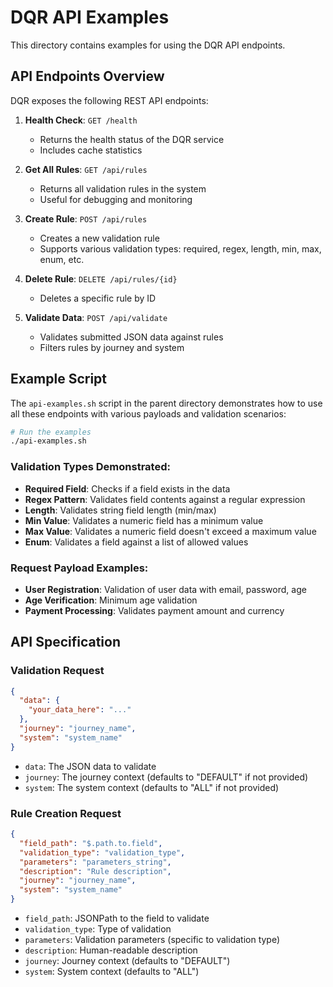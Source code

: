 # DQR API Examples

This directory contains examples for using the DQR API endpoints.

## API Endpoints Overview

DQR exposes the following REST API endpoints:

1. **Health Check**: `GET /health`
   - Returns the health status of the DQR service
   - Includes cache statistics

2. **Get All Rules**: `GET /api/rules`
   - Returns all validation rules in the system
   - Useful for debugging and monitoring

3. **Create Rule**: `POST /api/rules`
   - Creates a new validation rule
   - Supports various validation types: required, regex, length, min, max, enum, etc.

4. **Delete Rule**: `DELETE /api/rules/{id}`
   - Deletes a specific rule by ID

5. **Validate Data**: `POST /api/validate`
   - Validates submitted JSON data against rules
   - Filters rules by journey and system

## Example Script

The `api-examples.sh` script in the parent directory demonstrates how to use all these endpoints with various payloads and validation scenarios:

```bash
# Run the examples
./api-examples.sh
```

### Validation Types Demonstrated:

- **Required Field**: Checks if a field exists in the data
- **Regex Pattern**: Validates field contents against a regular expression
- **Length**: Validates string field length (min/max)
- **Min Value**: Validates a numeric field has a minimum value
- **Max Value**: Validates a numeric field doesn't exceed a maximum value
- **Enum**: Validates a field against a list of allowed values

### Request Payload Examples:

- **User Registration**: Validation of user data with email, password, age
- **Age Verification**: Minimum age validation
- **Payment Processing**: Validates payment amount and currency

## API Specification

### Validation Request

```json
{
  "data": {
    "your_data_here": "..."
  },
  "journey": "journey_name",
  "system": "system_name"
}
```

- `data`: The JSON data to validate
- `journey`: The journey context (defaults to "DEFAULT" if not provided)
- `system`: The system context (defaults to "ALL" if not provided)

### Rule Creation Request

```json
{
  "field_path": "$.path.to.field",
  "validation_type": "validation_type",
  "parameters": "parameters_string",
  "description": "Rule description",
  "journey": "journey_name",
  "system": "system_name"
}
```

- `field_path`: JSONPath to the field to validate
- `validation_type`: Type of validation
- `parameters`: Validation parameters (specific to validation type)
- `description`: Human-readable description
- `journey`: Journey context (defaults to "DEFAULT")
- `system`: System context (defaults to "ALL")